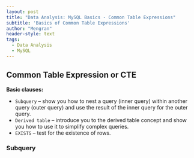 ```yaml
---
layout: post
title: "Data Analysis: MySQL Basics - Common Table Expressions"
subtitle: 'Basics of Common Table Expressions'
author: "Mengran"
header-style: text
tags:
  - Data Analysis
  - MySQL
---
```


## Common Table Expression or CTE


**Basic clauses:**
- `Subquery` – show you how to nest a query (inner query) within another query (outer query) and use the result of the inner query for the outer query.
- `Derived table` – introduce you to the derived table concept and show you how to use it to simplify complex queries.
- `EXISTS` – test for the existence of rows.

### Subquery
